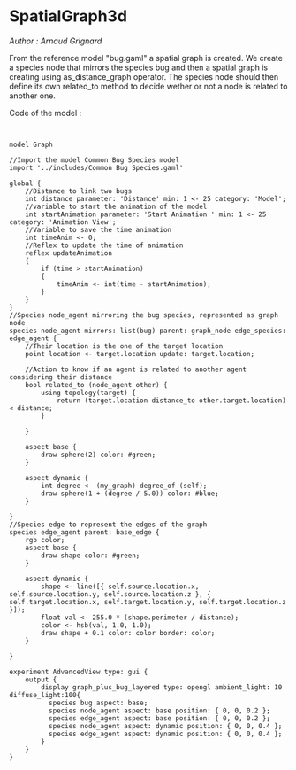 [//]: # (keyword|operator_hsb)
[//]: # (keyword|operator_degree_of)
[//]: # (keyword|operator_line)
[//]: # (keyword|type_topology)
[//]: # (keyword|statement_using)
[//]: # (keyword|concept_graph)
[//]: # (keyword|concept_3d)
# SpatialGraph3d


_Author : Arnaud Grignard_

From the reference model "bug.gaml" a spatial graph is created.  We create a species node that mirrors the species bug and then a spatial graph is creating  using as_distance_graph operator. The species node should then  define its own related_to method to decide wether or not a node is related to another one.  


Code of the model : 

```


model Graph

//Import the model Common Bug Species model
import '../includes/Common Bug Species.gaml'

global {
	//Distance to link two bugs
	int distance parameter: 'Distance' min: 1 <- 25 category: 'Model';
	//variable to start the animation of the model
	int startAnimation parameter: 'Start Animation ' min: 1 <- 25 category: 'Animation View';
	//Variable to save the time animation
	int timeAnim <- 0;
	//Reflex to update the time of animation
	reflex updateAnimation 
	{
		if (time > startAnimation) 
		{
			timeAnim <- int(time - startAnimation);
		}
	}
}
//Species node_agent mirroring the bug species, represented as graph node
species node_agent mirrors: list(bug) parent: graph_node edge_species: edge_agent {
	//Their location is the one of the target location
	point location <- target.location update: target.location;
	
	//Action to know if an agent is related to another agent considering their distance
	bool related_to (node_agent other) {
		using topology(target) {
			return (target.location distance_to other.target.location) < distance;
		}

	}

	aspect base {
		draw sphere(2) color: #green;
	}

	aspect dynamic {
		int degree <- (my_graph) degree_of (self);
		draw sphere(1 + (degree / 5.0)) color: #blue;
	}

}
//Species edge to represent the edges of the graph
species edge_agent parent: base_edge {
	rgb color;
	aspect base {
		draw shape color: #green;
	}
	
	aspect dynamic {
		shape <- line([{ self.source.location.x, self.source.location.y, self.source.location.z }, { self.target.location.x, self.target.location.y, self.target.location.z }]);
		float val <- 255.0 * (shape.perimeter / distance);
		color <- hsb(val, 1.0, 1.0);
		draw shape + 0.1 color: color border: color;
	}

}

experiment AdvancedView type: gui {
	output {
		display graph_plus_bug_layered type: opengl ambient_light: 10 diffuse_light:100{ 
		  species bug aspect: base;
		  species node_agent aspect: base position: { 0, 0, 0.2 };
		  species edge_agent aspect: base position: { 0, 0, 0.2 };
		  species node_agent aspect: dynamic position: { 0, 0, 0.4 };
		  species edge_agent aspect: dynamic position: { 0, 0, 0.4 };
		}
	}
}


```
